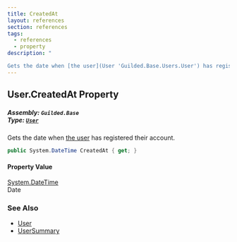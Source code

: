 ```yaml
---
title: CreatedAt
layout: references
section: references
tags:
  - references
  - property
description: "

Gets the date when [the user](User 'Guilded.Base.Users.User') has registered their account."
---
```


## User.CreatedAt Property
##### **Assembly:** `Guilded.Base`<br/>**Type:** [`User`](User 'Guilded.Base.Users.User')

Gets the date when [the user](User 'Guilded.Base.Users.User') has registered their account.

```csharp
public System.DateTime CreatedAt { get; }
```

#### Property Value
[System.DateTime](https://docs.microsoft.com/en-us/dotnet/api/System.DateTime 'System.DateTime')  
Date

### See Also
- [User](User 'Guilded.Base.Users.User')
- [UserSummary](UserSummary 'Guilded.Base.Users.UserSummary')